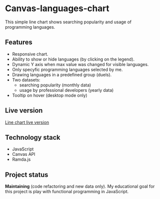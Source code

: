 # Canvas-languages-chart

This simple line chart shows searching popularity and usage of programming languages.

## Features

- Responsive chart.
- Ability to show or hide languages (by clicking on the legend).
- Dynamic Y axis when max value was changed for visible languages.
- Only specyfic programming languages selected by me.
- Drawing languages in a predefined group (duels).
- Two datasets:
  - searching popularity (monthly data)
  - usage by professional developers (yearly data)
- Tooltip on hover (desktop mode only)

## Live version

[Line chart live version](http://mybytes.pl/projects/chart/)

## Technology stack

- JavaScript
- Canvas API
- Ramda.js

## Project status

**Maintaining** (code refactoring and new data only). My educational goal for this
project is play with functional programming in JavaScript.
